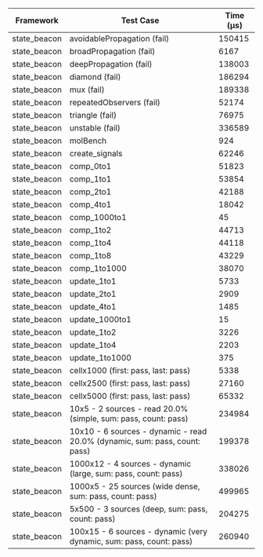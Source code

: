 | Framework | Test Case | Time (μs) |
| --- | --- | --- |
| state_beacon | avoidablePropagation (fail) | 150415 |
| state_beacon | broadPropagation (fail) | 6167 |
| state_beacon | deepPropagation (fail) | 138003 |
| state_beacon | diamond (fail) | 186294 |
| state_beacon | mux (fail) | 189338 |
| state_beacon | repeatedObservers (fail) | 52174 |
| state_beacon | triangle (fail) | 76975 |
| state_beacon | unstable (fail) | 336589 |
| state_beacon | molBench | 924 |
| state_beacon | create_signals | 62246 |
| state_beacon | comp_0to1 | 51823 |
| state_beacon | comp_1to1 | 53854 |
| state_beacon | comp_2to1 | 42188 |
| state_beacon | comp_4to1 | 18042 |
| state_beacon | comp_1000to1 | 45 |
| state_beacon | comp_1to2 | 44713 |
| state_beacon | comp_1to4 | 44118 |
| state_beacon | comp_1to8 | 43229 |
| state_beacon | comp_1to1000 | 38070 |
| state_beacon | update_1to1 | 5733 |
| state_beacon | update_2to1 | 2909 |
| state_beacon | update_4to1 | 1485 |
| state_beacon | update_1000to1 | 15 |
| state_beacon | update_1to2 | 3226 |
| state_beacon | update_1to4 | 2203 |
| state_beacon | update_1to1000 | 375 |
| state_beacon | cellx1000 (first: pass, last: pass) | 5338 |
| state_beacon | cellx2500 (first: pass, last: pass) | 27160 |
| state_beacon | cellx5000 (first: pass, last: pass) | 65332 |
| state_beacon | 10x5 - 2 sources - read 20.0% (simple, sum: pass, count: pass) | 234984 |
| state_beacon | 10x10 - 6 sources - dynamic - read 20.0% (dynamic, sum: pass, count: pass) | 199378 |
| state_beacon | 1000x12 - 4 sources - dynamic (large, sum: pass, count: pass) | 338026 |
| state_beacon | 1000x5 - 25 sources (wide dense, sum: pass, count: pass) | 499965 |
| state_beacon | 5x500 - 3 sources (deep, sum: pass, count: pass) | 204275 |
| state_beacon | 100x15 - 6 sources - dynamic (very dynamic, sum: pass, count: pass) | 260940 |
